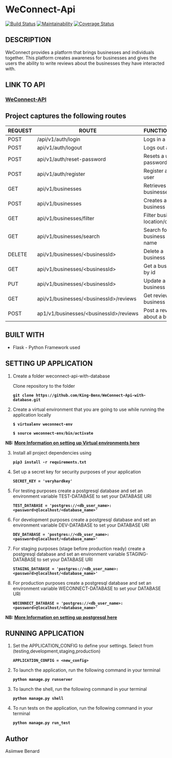 # WeConnect-Api
[![Build Status](https://travis-ci.org/King-Benx/WeConnect-Api-with-database.svg?branch=master)](https://travis-ci.org/King-Benx/WeConnect-Api-with-database)
[![Maintainability](https://api.codeclimate.com/v1/badges/e8559133a6c764fb9fdf/maintainability)](https://codeclimate.com/github/King-Benx/WeConnect-Api-with-database/maintainability) [![Coverage Status](https://coveralls.io/repos/github/King-Benx/WeConnect-Api-with-database/badge.svg)](https://coveralls.io/github/King-Benx/WeConnect-Api-with-database)
## DESCRIPTION

WeConnect provides a platform that brings businesses and individuals together. This platform
creates awareness for businesses and gives the users the ability to write reviews about the
businesses they have interacted with.

## LINK TO API
### [WeConnect-API](https://weconnect-api-database.herokuapp.com)

## __Project captures the following routes__

| REQUEST | ROUTE | FUNCTIONALITY |
| ------- | ----- | ------------- |
| POST | /api/v1/auth/login | Logs in a user |
| POST | api/v1/auth/logout | Logs out a user |
| POST | api/v1/auth/reset-password | Resets a users password |
| POST | api/v1/auth/register | Register a new user |
| GET | api/v1/businesses | Retrieves all businesses |
| POST | api/v1/businesses | Creates a new business |
| GET | api/v1/businesses/filter | Filter business by location/category |
| GET | api/v1/businesses/search | Search for a business by name |
| DELETE | api/v1/businesses/&lt;businessId&gt; | Delete a business |
| GET | api/v1/businesses/&lt;businessId&gt; | Get a business by id |
| PUT | api/v1/businesses/&lt;businessId&gt; | Update a specific business  |
| GET | api/v1/businesses/&lt;businessId&gt;/reviews | Get reviews of a business |
| POST | ap1/v1/businesses/&lt;businessId&gt;/reviews | Post a review about a business|

## BUILT WITH

* Flask - Python Framework used

## SETTING UP APPLICATION

1. Create a folder weconnect-api-with-database

    Clone repository to the folder

    **```git clone https://github.com/King-Benx/WeConnect-Api-with-database.git```**

2. Create a virtual environment that you are going to use while running the application locally

    **```$ virtualenv weconnect-env```**

    **```$ source weconnect-env/bin/activate```**

**NB: [More Information on setting up Virtual environments here](https://packaging.python.org/guides/installing-using-pip-and-virtualenv/)**

3. Install all project dependencies using

    **```pip3 install -r requirements.txt```**

4. Set up a secret key for security purposes of your application

    **```SECRET_KEY = 'veryhardkey'```**

5. For testing purposes create a postgresql database and set an environment variable TEST-DATABASE to set your DATABASE URI

    **```TEST_DATABASE = 'postgres://<db_user_name>:<password>@localhost/<database_name>'```**

6. For development purposes create a postgresql database and set an environment variable DEV-DATABASE to set your DATABASE URI

    **```DEV_DATABASE = 'postgres://<db_user_name>:<password>@localhost/<database_name>'```**

7. For staging purposes (stage before production ready) create a postgresql database and set an environment variable STAGING-DATABASE to set your DATABASE URI

    **```STAGING_DATABASE = 'postgres://<db_user_name>:<password>@localhost/<database_name>'```**

8. For production purposes create a postgresql database and set an environment variable WECONNECT-DATABASE to set your DATABASE URI

    **```WECONNECT_DATABASE = 'postgres://<db_user_name>:<password>@localhost/<database_name>'```**

**NB: [More Information on setting up postgresql here](https://wixelhq.com/blog/how-to-install-postgresql-on-ubuntu-remote-access)**
## RUNNING APPLICATION

1. Set the APPLICATION_CONFIG to define your settings. Select from (testing,development,staging,production)

    **```APPLICATION_CONFIG = <new_config>```**

2.  To launch the application, run the following command in your terminal

    **```python manage.py runserver```**

3. To launch the shell, run the following command in your terminal

    **```python manage.py shell```**

4. To run tests on the application, run the following command in your terminal

    **```python manage.py run_test```**

## Author

Asiimwe Benard
